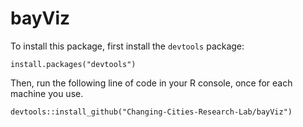 # bayViz

To install this package, first install the `devtools` package:

``` install.packages("devtools") ```

Then, run the following line of code in your R console, once for each machine you use. 

``` devtools::install_github("Changing-Cities-Research-Lab/bayViz") ```
